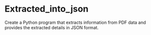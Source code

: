 # Extracted_into_json
Create a Python program that extracts information from PDF data and provides the extracted details in JSON format.
